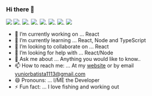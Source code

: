 ### Hi there 👋

<img src="https://img.icons8.com/dusk/64/000000/developer.png"/>  <img src="https://img.icons8.com/dusk/64/000000/javascript.png"/>. <img src="https://img.icons8.com/dusk/64/000000/html-5.png"/>. <img src="https://img.icons8.com/dusk/64/000000/css3.png"/>. <img src="https://img.icons8.com/dusk/64/000000/react.png"/>.  <img src="https://img.icons8.com/dusk/64/000000/web.png"/>.  <img src="https://img.icons8.com/dusk/64/000000/api.png"/>.  <img src="https://img.icons8.com/dusk/64/000000/cafe.png"/>   

- 🔭 I’m currently working on ... React
- 🌱 I’m currently learning ... React, Node and TypeScript
- 👯 I’m looking to collaborate on ... React
- 🤔 I’m looking for help with ... React/Node
- 💬 Ask me about ... Anything you would like to know..
- 📫 How to reach me: ... At my [website](https://yuniorbatista.com) or by email yuniorbatista1113@gmail.com
- 😄 Pronouns: ... I/ME the Developer
- ⚡ Fun fact: ... I love fishing and working out

